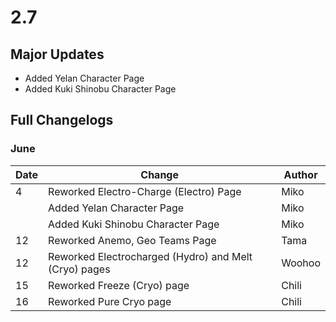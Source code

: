 # 2.7

## Major Updates

* Added Yelan Character Page
* Added Kuki Shinobu Character Page

## Full Changelogs

### June

| Date | Change                                                | Author |
| ---- | ----------------------------------------------------- | ------ |
| 4    | Reworked Electro-Charge (Electro) Page                | Miko   |
|      | Added Yelan Character Page                            | Miko   |
|      | Added Kuki Shinobu Character Page                     | Miko   |
| 12   | Reworked Anemo, Geo Teams Page                        | Tama   |
| 12   | Reworked Electrocharged (Hydro) and Melt (Cryo) pages | Woohoo |
| 15   | Reworked Freeze (Cryo) page                           | Chili  |
| 16   | Reworked Pure Cryo page                               | Chili  |
